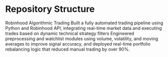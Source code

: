 # Repository Structure

Robinhood Algorithmic Trading 
Built a fully automated trading pipeline using Python and Robinhood API, integrating real-time market data and executing trades
based on dynamic technical strategy filters
Engineered preprocessing and watchlist modules using volume, volatility, and moving averages to improve signal accuracy, and
deployed real-time portfolio rebalancing logic that reduced manual trading by over 90%.
